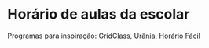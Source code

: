 # Horário de aulas da escolar

Programas para inspiração: [GridClass](https://www.youtube.com/channel/UCQOvufwo5VZ1fiV2g6F8Upg), [Urânia](https://horario.com.br/), [Horário Fácil](https://www.horariofacil.com/pt-BR)
